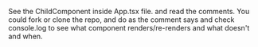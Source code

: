 See the ChildComponent inside App.tsx file. and read the comments. You could fork or clone the repo, and do as the comment says and check console.log to see what component renders/re-renders and what doesn't and when.

